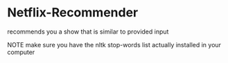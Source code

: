 # Netflix-Recommender
recommends you a show that is similar to provided input

NOTE
make sure you have the nltk stop-words list actually installed in your computer
